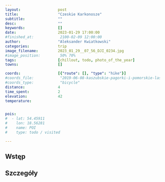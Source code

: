 ```yaml
---
layout:                 post
title:                  "Czeskie Karkonosze"
subtitle:               ""
desc:                   ""
keywords:               []
date:                   2023-01-29 17:00:00
#finished_at:            2100-02-09 12:00:00
author:                 "Aleksander Kwiatkowski"
categories:             trip
image_filename:         2023_01_29__07_56_DJI_0234.jpg
#image_position:         50% 70%
tags:                   [chillout, todo, photo_of_the_year]
towns:                  []

coords:                 [{"route": [], "type": "hike"}]
#coords_file:            "2019-06-08-kaszubskie-pagorki-i-pomorskie-lasy.json"
#coords_type:            "bicycle"
distance:               4
time_spent:             2
elevation:              42
temperature:


pois:
#  - lat: 54.45911
#    lon: 18.56281
#    name: POI
#    type: todo / visited

---
```



## Wstęp

## Szczegóły
